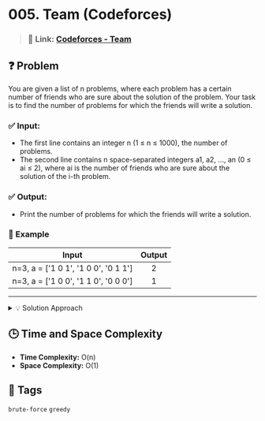 # 005. Team (Codeforces)

> ### 🔗 Link: [Codeforces - Team](https://codeforces.com/problemset/problem/231/A)

## ❓ Problem

You are given a list of n problems, where each problem has a certain number of friends who are sure about the solution of the problem. Your task is to find the number of problems for which the friends will write a solution.

### ✅ Input:

-   The first line contains an integer n (1 ≤ n ≤ 1000), the number of problems.
-   The second line contains n space-separated integers a1, a2, ..., an (0 ≤ ai ≤ 2), where ai is the number of friends who are sure about the solution of the i-th problem.

### ✅ Output:

-   Print the number of problems for which the friends will write a solution.

### 🧪 Example

| Input                                | Output |
| ------------------------------------ | :----: |
| n=3, a = ['1 0 1', '1 0 0', '0 1 1'] |   2    |
| n=3, a = ['1 0 0', '1 1 0', '0 0 0'] |   1    |

---

<details>
 <summary> 💡 Solution Approach </summary>

1. **Read Input:** Parse the input to get the number of problems `n` and the list of friends' sureness for each problem `a`.
2. **Count Sureness:** Iterate through the list of sureness values and count how many problems have at least two sureness values.
3. **Output Result:** Print the count of problems with at least two sureness values.

</details>

## 🕒 Time and Space Complexity

-   **Time Complexity:** O(n)
-   **Space Complexity:** O(1)

## 🧠 Tags

`brute-force` `greedy`
